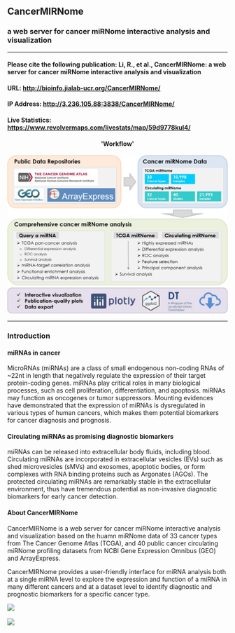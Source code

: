 ## CancerMIRNome
### a web server for cancer miRNome interactive analysis and visualization
---

#### Please cite the following publication: Li, R., et al., CancerMIRNome: a web server for cancer miRNome interactive analysis and visualization

#### URL: http://bioinfo.jialab-ucr.org/CancerMIRNome/

#### IP Address: http://3.236.105.88:3838/CancerMIRNome/

#### Live Statistics: https://www.revolvermaps.com/livestats/map/59d9778kul4/

<div align="center"><h4>'Workflow'</h4></div>

![](https://github.com/rli012/CancerMIRNome/blob/master/www/img/workflow.jpg)

---

### Introduction
#### miRNAs in cancer
MicroRNAs (miRNAs) are a class of small endogenous non-coding RNAs of ~22nt in length that negatively regulate the expression of their target protein-coding genes. miRNAs play critical roles in many biological processes, such as cell proliferation, differentiation, and apoptosis. miRNAs may function as oncogenes or tumor suppressors. Mounting evidences have demonstrated that the expression of miRNAs is dysregulated in various types of human cancers, which makes them potential biomarkers for cancer diagnosis and prognosis.

#### Circulating miRNAs as promising diagnostic biomarkers
miRNAs can be released into extracellular body fluids, including blood. Circulating miRNAs are incorporated in extracellular vesicles (EVs) such as shed microvesicles (sMVs) and exosomes, apoptotic bodies, or form complexes with RNA binding proteins such as Argonates (AGOs). The protected circulating miRNAs are remarkably stable in the extracellular environment, thus have tremendous potential as non-invasive diagnostic biomarkers for early cancer detection.

#### About CancerMIRNome
CancerMIRNome is a web server for cancer miRNome interactive analysis and visualization based on the huamn miRNome data of 33 cancer types from The Cancer Genome Atlas (TCGA), and 40 public cancer circulating miRNome profiling datasets from NCBI Gene Expression Omnibus (GEO) and ArrayExpress.

CancerMIRNome provides a user-friendly interface for miRNA analysis both at a single miRNA level to explore the expression and function of a miRNA in many different cancers and at a dataset level to identify diagnostic and prognostic biomarkers for a specific cancer type.

![](https://github.com/rli012/CancerMIRNome/blob/master/www/img/CancerMIRNome_page.jpg)

![](https://github.com/rli012/CancerMIRNome/blob/master/www/img/both.jpg)

